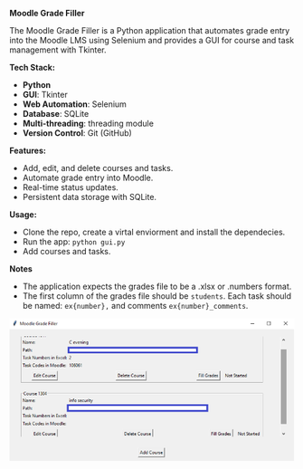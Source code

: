 **Moodle Grade Filler**

The Moodle Grade Filler is a Python application that automates grade entry into the Moodle LMS using Selenium and provides a GUI for course and task management with Tkinter.

**Tech Stack:**

- **Python**
- **GUI**: Tkinter
- **Web Automation**: Selenium
- **Database**: SQLite
- **Multi-threading**: threading module
- **Version Control**: Git (GitHub)

**Features:**

- Add, edit, and delete courses and tasks.
- Automate grade entry into Moodle.
- Real-time status updates.
- Persistent data storage with SQLite.

**Usage:**
- Clone the repo, create a virtal enviorment and install the dependecies.
- Run the app: ```python gui.py```
- Add courses and tasks.

**Notes**
- The application expects the grades file to be a .xlsx or .numbers format.
- The first column of the grades file should be ```students```. Each task should be named: ```ex{number},``` and comments ```ex{number}_comments```.

![Example](gui-example.png)
